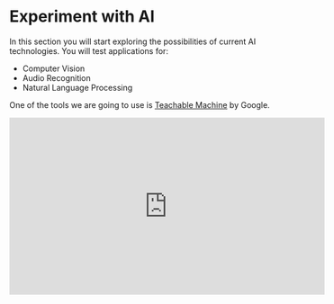 # Experiment with AI

In this section you will start exploring the possibilities of current AI technologies. You will test applications for:

- Computer Vision
- Audio Recognition
- Natural Language Processing

One of the tools we are going to use is [Teachable Machine](https://teachablemachine.withgoogle.com/) by Google.

<iframe width="560" height="315" src="https://www.youtube.com/embed/T2qQGqZxkD0" title="YouTube video player" frameborder="0" allow="accelerometer; autoplay; clipboard-write; encrypted-media; gyroscope; picture-in-picture" allowfullscreen></iframe>
